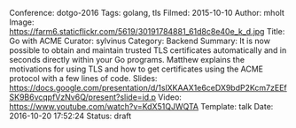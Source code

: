 Conference: dotgo-2016
Tags: golang, tls
Filmed: 2015-10-10
Author: mholt
Image: https://farm6.staticflickr.com/5619/30191784881_61d8c8e40e_k_d.jpg
Title: Go with ACME
Curator: sylvinus
Category: Backend
Summary: It is now possible to obtain and maintain trusted TLS certificates automatically and in seconds directly within your Go programs. Matthew explains the motivations for using TLS and how to get certificates using the ACME protocol with a few lines of code.
Slides: https://docs.google.com/presentation/d/1slXKAAX1e6ceDX9bdP2Kcm7zEEfSK9B6vcqpfVzNv6Q/present?slide=id.p
Video: https://www.youtube.com/watch?v=KdX51QJWQTA
Template: talk
Date: 2016-10-20 17:52:24
Status: draft